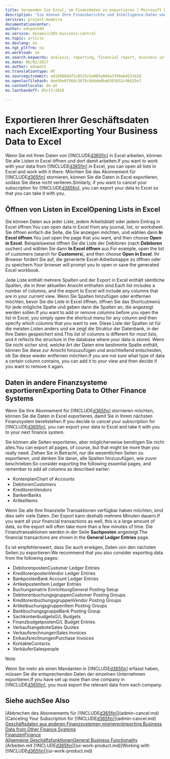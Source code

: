 ```yaml
---
title: Verwenden Sie Excel, um Finanzdaten zu exportieren | Microsoft Docs
description: "Sie können Ihre Finanzberichte und Intelligence-Daten von Business Central in Excel exportieren, oder Ihre Financials Daten in Excel öffnen."
services: project-madeira
documentationcenter: 
author: edupont04
ms.service: dynamics365-business-central
ms.topic: article
ms.devlang: na
ms.tgt_pltfrm: na
ms.workload: na
ms.search.keywords: analysis, reporting, financial report, business intelligence, BI, Excel
ms.date: 06/02/2017
ms.author: edupont
ms.translationtype: HT
ms.sourcegitcommit: ad1b888d475c0523c5a905e804a3f89ab4531b28
ms.openlocfilehash: dee56e0f56dc3878cbb6de0ba6391b52c46625e7
ms.contentlocale: de-at
ms.lasthandoff: 05/17/2018

---
```

# <a name="exporting-your-business-data-to-excel"></a><span data-ttu-id="a91fb-103">Exportieren Ihrer Geschäftsdaten nach Excel</span><span class="sxs-lookup"><span data-stu-id="a91fb-103">Exporting Your Business Data to Excel</span></span>
<span data-ttu-id="a91fb-104">Wenn Sie mit Ihren Daten von [!INCLUDE[d365fin](includes/d365fin_md.md)] in Excel arbeiten, können Sie alle Listen in Excel öffnen und dort damit arbeiten.</span><span class="sxs-lookup"><span data-stu-id="a91fb-104">If you want to work with your data from [!INCLUDE[d365fin](includes/d365fin_md.md)] in Excel, you can open all lists in Excel and work with it there.</span></span> <span data-ttu-id="a91fb-105">Möchten Sie das Abonnement für [!INCLUDE[d365fin](includes/d365fin_md.md)] stornieren, können Sie die Daten in Excel exportieren, sodass Sie diese nicht verlieren.</span><span class="sxs-lookup"><span data-stu-id="a91fb-105">Similarly, if you want to cancel your subscription for [!INCLUDE[d365fin](includes/d365fin_md.md)], you can export your data to Excel so that you can take it with you.</span></span>

## <a name="opening-lists-in-excel"></a><span data-ttu-id="a91fb-106">Öffnen von Listen in Excel</span><span class="sxs-lookup"><span data-stu-id="a91fb-106">Opening Lists in Excel</span></span>
<span data-ttu-id="a91fb-107">Sie können Daten aus jeder Liste, jedem Arbeitsblatt oder jedem Eintrag in Excel öffnen.</span><span class="sxs-lookup"><span data-stu-id="a91fb-107">You can open data in Excel from any journal, list, or worksheet.</span></span> <span data-ttu-id="a91fb-108">Sie öffnen einfach die Seite, die Sie anzeigen möchten, und wählen dann **In Excel öffnen**.</span><span class="sxs-lookup"><span data-stu-id="a91fb-108">You just open the page that you want, and then choose **Open in Excel**.</span></span> <span data-ttu-id="a91fb-109">Beispielsweise öffnen Sie die Liste der Debitoren (nach **Debitoren** suchen) und wählen Sie dann **In Excel öffnen** aus.</span><span class="sxs-lookup"><span data-stu-id="a91fb-109">For example, open the list of customers (search for **Customers**), and then choose **Open in Excel**.</span></span> <span data-ttu-id="a91fb-110">Ihr Browser fordert Sie auf, die generierte Excel-Arbeitsmappe zu öffnen oder zu speichern.</span><span class="sxs-lookup"><span data-stu-id="a91fb-110">Your browser will prompt you to open or save the generated Excel workbook.</span></span>  

<span data-ttu-id="a91fb-111">Jede Liste enthält mehrere Spalten und der Export in Excel enthält sämtliche Spalten, die in Ihrer aktuellen Ansicht enthalten sind.</span><span class="sxs-lookup"><span data-stu-id="a91fb-111">Each list includes a number of columns, and the export to Excel will include any columns that are in your current view.</span></span> <span data-ttu-id="a91fb-112">Wenn Sie Spalten hinzufügen oder entfernen möchten, bevor Sie die Liste in Excel öffnen, öffnen Sie das Shortcutmenü für jede mögliche Spalte und geben dann die Spalten an, die angezeigt werden sollen.</span><span class="sxs-lookup"><span data-stu-id="a91fb-112">If you want to add or remove columns before you open the list in Excel, you simply open the shortcut menu for any column and then specify which columns that you want to see.</span></span> <span data-ttu-id="a91fb-113">Diese Liste der Spalten ist für die meisten Listen anders und sie zeigt die Struktur der Datenbank, in der Ihre Daten gespeichert sind.</span><span class="sxs-lookup"><span data-stu-id="a91fb-113">This list of columns is different for most lists, and it reflects the structure in the database where your data is stored.</span></span> <span data-ttu-id="a91fb-114">Wenn Sie nicht sicher sind, welche Art der Daten eine bestimmte Spalte enthält, können Sie diese zur Ansicht hinzuzufügen und anschließend entscheiden, ob Sie diese wieder entfernen möchten.</span><span class="sxs-lookup"><span data-stu-id="a91fb-114">If you are not sure what type of data a certain column contains, you can add it to your view and then decide if you want to remove it again.</span></span>  

## <a name="exporting-data-to-other-finance-systems"></a><span data-ttu-id="a91fb-115">Daten in andere Finanzsysteme exportieren</span><span class="sxs-lookup"><span data-stu-id="a91fb-115">Exporting Data to Other Finance Systems</span></span>
<span data-ttu-id="a91fb-116">Wenn Sie Ihre Abonnement für [!INCLUDE[d365fin](includes/d365fin_md.md)] stornieren möchten, können Sie die Daten in Excel exportieren, damit Sie in Ihrem nächsten Finanzsystem bereitstehen.</span><span class="sxs-lookup"><span data-stu-id="a91fb-116">If you decide to cancel your subscription for [!INCLUDE[d365fin](includes/d365fin_md.md)], you can export your data to Excel and take it with you to your next finance system.</span></span>  

<span data-ttu-id="a91fb-117">Sie können alle Seiten exportieren, aber möglicherweise benötigen Sie nicht alles.</span><span class="sxs-lookup"><span data-stu-id="a91fb-117">You can export all pages, of course, but that might be more than you really need.</span></span> <span data-ttu-id="a91fb-118">Ziehen Sie in Betracht, nur die wesentlichen Seiten zu exportieren, und denken Sie daran, alle Spalten hinzuzufügen, wie zuvor beschrieben:</span><span class="sxs-lookup"><span data-stu-id="a91fb-118">So consider exporting the following essential pages, and remember to add all columns as described earlier:</span></span>  

* <span data-ttu-id="a91fb-119">Kontenplan</span><span class="sxs-lookup"><span data-stu-id="a91fb-119">Chart of Accounts</span></span>  
* <span data-ttu-id="a91fb-120">Debitoren</span><span class="sxs-lookup"><span data-stu-id="a91fb-120">Customers</span></span>  
* <span data-ttu-id="a91fb-121">Kreditoren</span><span class="sxs-lookup"><span data-stu-id="a91fb-121">Vendors</span></span>  
* <span data-ttu-id="a91fb-122">Banken</span><span class="sxs-lookup"><span data-stu-id="a91fb-122">Banks</span></span>  
* <span data-ttu-id="a91fb-123">Artikel</span><span class="sxs-lookup"><span data-stu-id="a91fb-123">Items</span></span>  

<span data-ttu-id="a91fb-124">Wenn Sie alle Ihre finanzielle Transaktionen verfügbar haben möchten, sind dies sehr viele Daten. Der Export kann deshalb  mehrere Minuten dauern.</span><span class="sxs-lookup"><span data-stu-id="a91fb-124">If you want all your financial transactions as well, this is a large amount of data, so the export will often take more than a few minutes of time.</span></span> <span data-ttu-id="a91fb-125">Die Finanztransaktionen werden in der Seite **Sachposten** angezeigt.</span><span class="sxs-lookup"><span data-stu-id="a91fb-125">The financial transactions are shown in the **General Ledger Entries** page.</span></span>  

<span data-ttu-id="a91fb-126">Es ist empfehlenswert, dass Sie auch erwägen, Daten von den nächsten Seiten zu exportieren:</span><span class="sxs-lookup"><span data-stu-id="a91fb-126">We recommend that you also consider exporting data from the following pages:</span></span>  

* <span data-ttu-id="a91fb-127">Debitorenposten</span><span class="sxs-lookup"><span data-stu-id="a91fb-127">Customer Ledger Entries</span></span>  
* <span data-ttu-id="a91fb-128">Kreditorenposten</span><span class="sxs-lookup"><span data-stu-id="a91fb-128">Vendor Ledger Entries</span></span>  
* <span data-ttu-id="a91fb-129">Bankposten</span><span class="sxs-lookup"><span data-stu-id="a91fb-129">Bank Account Ledger Entries</span></span>  
* <span data-ttu-id="a91fb-130">Artikelposten</span><span class="sxs-lookup"><span data-stu-id="a91fb-130">Item Ledger Entries</span></span>  
* <span data-ttu-id="a91fb-131">Buchungsmatrix Einrichtung</span><span class="sxs-lookup"><span data-stu-id="a91fb-131">General Posting Setup</span></span>  
* <span data-ttu-id="a91fb-132">Debitorenbuchungsgruppen</span><span class="sxs-lookup"><span data-stu-id="a91fb-132">Customer Posting Groups</span></span>  
* <span data-ttu-id="a91fb-133">Kreditorenbuchungsgruppen</span><span class="sxs-lookup"><span data-stu-id="a91fb-133">Vendor Posting Groups</span></span>  
* <span data-ttu-id="a91fb-134">Artikelbuchungsgruppen</span><span class="sxs-lookup"><span data-stu-id="a91fb-134">Item Posting Groups</span></span>  
* <span data-ttu-id="a91fb-135">Bankbuchungsgruppe</span><span class="sxs-lookup"><span data-stu-id="a91fb-135">Bank Posting Group</span></span>  
* <span data-ttu-id="a91fb-136">Sachkontenbudgets</span><span class="sxs-lookup"><span data-stu-id="a91fb-136">G/L Budgets</span></span>  
* <span data-ttu-id="a91fb-137">Finanzbudgetposten</span><span class="sxs-lookup"><span data-stu-id="a91fb-137">G/L Budget Entries</span></span>  
* <span data-ttu-id="a91fb-138">Verkaufsangebote</span><span class="sxs-lookup"><span data-stu-id="a91fb-138">Sales Quotes</span></span>  
* <span data-ttu-id="a91fb-139">Verkaufsrechnungen</span><span class="sxs-lookup"><span data-stu-id="a91fb-139">Sales Invoices</span></span>  
* <span data-ttu-id="a91fb-140">Einkaufsrechnungen</span><span class="sxs-lookup"><span data-stu-id="a91fb-140">Purchase Invoices</span></span>  
* <span data-ttu-id="a91fb-141">Kontakte</span><span class="sxs-lookup"><span data-stu-id="a91fb-141">Contacts</span></span>  
* <span data-ttu-id="a91fb-142">Verkäufer</span><span class="sxs-lookup"><span data-stu-id="a91fb-142">Salespeople</span></span>  

> [!NOTE]  
>   <span data-ttu-id="a91fb-143">Wenn Sie mehr als einen Mandanten in [!INCLUDE[d365fin](includes/d365fin_md.md)] erfasst haben, müssen Sie die entsprechenden Daten der einzelnen Unternehmen exportieren.</span><span class="sxs-lookup"><span data-stu-id="a91fb-143">If you have set up more than one company in [!INCLUDE[d365fin](includes/d365fin_md.md)], you must export the relevant data from each company.</span></span>

## <a name="see-also"></a><span data-ttu-id="a91fb-144">Siehe auch</span><span class="sxs-lookup"><span data-stu-id="a91fb-144">See Also</span></span>
<span data-ttu-id="a91fb-145">[Abbrechen des Abonnements für [!INCLUDE[d365fin](includes/d365fin_md.md)]](admin-cancel.md)</span><span class="sxs-lookup"><span data-stu-id="a91fb-145">[Canceling Your Subscription for [!INCLUDE[d365fin](includes/d365fin_md.md)]](admin-cancel.md)</span></span>  
[<span data-ttu-id="a91fb-146">Geschäftsdaten aus anderen Finanzsystemen migrieren</span><span class="sxs-lookup"><span data-stu-id="a91fb-146">Importing Business Data from Other Finance Systems</span></span>](across-import-data-configuration-packages.md)  
[<span data-ttu-id="a91fb-147">Finanzen</span><span class="sxs-lookup"><span data-stu-id="a91fb-147">Finance</span></span>](finance.md)  
[<span data-ttu-id="a91fb-148">Allgemeine Geschäftsfunktionen</span><span class="sxs-lookup"><span data-stu-id="a91fb-148">General Business Functionality</span></span>](ui-across-business-areas.md)  
<span data-ttu-id="a91fb-149">[Arbeiten mit [!INCLUDE[d365fin](includes/d365fin_md.md)]](ui-work-product.md)</span><span class="sxs-lookup"><span data-stu-id="a91fb-149">[Working with [!INCLUDE[d365fin](includes/d365fin_md.md)]](ui-work-product.md)</span></span>  

